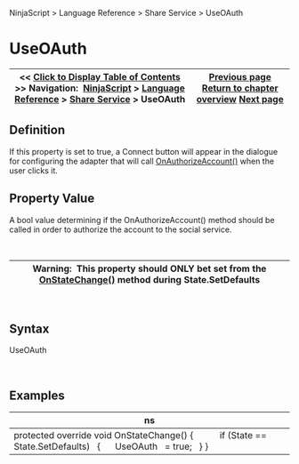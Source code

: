 ﻿


NinjaScript \> Language Reference \> Share Service \> UseOAuth






















# UseOAuth







| \<\< [Click to Display Table of Contents](isauthorizationrequired.md) \>\> **Navigation:**     [NinjaScript](ninjascript-1.md) \> [Language Reference](language_reference_wip-1.md) \> [Share Service](share_service-1.md) \> UseOAuth | [Previous page](icon-1.md) [Return to chapter overview](share_service-1.md) [Next page](isconfigured-1.md) |
| --- | --- |











## Definition


If this property is set to true, a Connect button will appear in the dialogue for configuring the adapter that will call [OnAuthorizeAccount()](onauthorizeaccount-1.md) when the user clicks it.


## 


## Property Value


A bool value determining if the OnAuthorizeAccount() method should be called in order to authorize the account to the social service.


 




| Warning:  This property should ONLY bet set from the [OnStateChange()](onstatechange-1.md) method during State.SetDefaults |
| --- |



 


## Syntax


UseOAuth


 


## 


## Examples




| ns |
| --- |
| protected override void OnStateChange() {             if (State \=\= State.SetDefaults)    {       UseOAuth   \= true;    } } |










